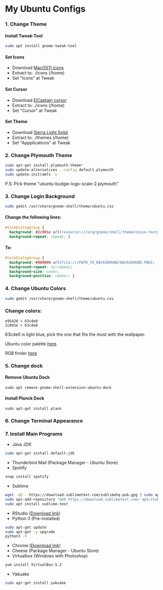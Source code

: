 # My Ubuntu Configs

### 1. Change Theme
#### Install Tweak-Tool
```bash
sudo apt install gnome-tweak-tool
```
#### Set Icons
- Download [MacOS11 icons](https://www.gnome-look.org/p/1102582/) 
- Extract to: ./icons (/home)
- Set "Icons" at Tweak 

#### Set Cursor
- Download [ElCaptain cursor](/OSX-ElCap.zip)
- Extract to: ./icons (/home)
- Set "Cursor" at Tweak

#### Set Theme
- Download [Sierra Light Solid](/Sierra-light-solid.zip)
- Extract to: ./themes (/home)
- Set "Appplications" at Tweak

### 2. Change Plymouth Theme
```bash
sudo apt-get install plymouth-theme*
sudo update-alternatives --config default.plymouth
sudo update-initramfs -u
```
P.S: Pick theme "ubuntu-budgie-logo-scale-2.plymouth"

### 3. Change Login Background
```bash
sudo gedit /usr/share/gnome-shell/theme/ubuntu.css
```

#### Change the following lines:
```css
#lockDialogGroup {
  background: #2c001e url(resource:///org/gnome/shell/theme/noise-texture.png);
  background-repeat: repeat; }
```

#### To:
```css
#lockDialogGroup {
  background: #000000 url(file:///PATH_TO_BACKGROUND/BACKGROUND.PNG);
  background-repeat: no-repeat;
  background-size: cover;
  background-position: center; }
```

### 4. Change Ubuntu Colors
```bash
sudo gedit /usr/share/gnome-shell/theme/ubuntu.css
```

### Change colors: 
```
e95420 > 63cde0
2c001e > 63cde0
```

63cde0 is light blue, pick the one that fits the most with the wallpaper.

Ubuntu color palette [here](https://design.ubuntu.com/brand/colour-palette/).

RGB finder [here](https://www.w3schools.com/colors/colors_rgb.asp)



### 5. Change dock
#### Remove Ubuntu Dock
```
sudo apt remove gnome-shell-extension-ubuntu-dock
```
#### Install Planck Dock
```
sudo apt-get install plank
```

### 6. Change Terminal Appearance

### 7. Install Main Programs
- Java JDK
```bash
sudo apt-get install default-jdk
```
- Thunderbird Mail (Package Manager - Ubuntu Store)
- Spotify
```bash
snap install spotify
```
- Sublime
```bash
wget -qO - https://download.sublimetext.com/sublimehq-pub.gpg | sudo apt-key add -
sudo apt-add-repository "deb https://download.sublimetext.com/ apt/stable/"
sudo apt install sublime-text
```
- RStudio ([Download link](https://www.rstudio.com/products/rstudio/download/))
- Python 3 (Pre-installed)
```bash
sudo apt-get update
sudo apt-get -y upgrade
python3 -V
```
- Chrome ([Download link](https://www.google.com/intl/en-US/chrome/))
- Cheese (Package Manager - Ubuntu Store)
- Virtualbox (Windows with Photoshop)
```bash
yum install VirtualBox-5.2
```
- Yakuake
```bash
sudo apt-get install yakuake
```
